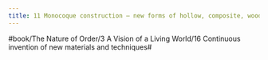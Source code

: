 ```yaml
---
title: 11 Monocoque construction — new forms of hollow, composite, wood and plywood columns and beams
---
```




#book/The Nature of Order/3 A Vision of a Living World/16 Continuous invention of new materials and techniques#